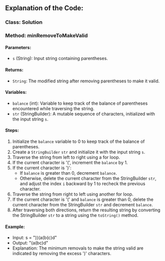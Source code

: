 ## Explanation of the Code:

### Class: Solution

### Method: minRemoveToMakeValid

#### Parameters:
- `s` (String): Input string containing parentheses.

#### Returns:
- `String`: The modified string after removing parentheses to make it valid.

#### Variables:
- `balance` (int): Variable to keep track of the balance of parentheses encountered while traversing the string.
- `str` (StringBuilder): A mutable sequence of characters, initialized with the input string `s`.

#### Steps:
1. Initialize the `balance` variable to 0 to keep track of the balance of parentheses.
2. Create a `StringBuilder` `str` and initialize it with the input string `s`.
3. Traverse the string from left to right using a for loop.
4. If the current character is '(', increment the `balance` by 1.
5. If the current character is ')':
   - If `balance` is greater than 0, decrement `balance`.
   - Otherwise, delete the current character from the StringBuilder `str`, and adjust the index `i` backward by 1 to recheck the previous character.
6. Traverse the string from right to left using another for loop.
7. If the current character is '(' and `balance` is greater than 0, delete the current character from the StringBuilder `str` and decrement `balance`.
8. After traversing both directions, return the resulting string by converting the StringBuilder `str` to a string using the `toString()` method.

#### Example:
- Input: s = "))(a(b(c)d"
- Output: "(a(bc)d"
- Explanation: The minimum removals to make the string valid are indicated by removing the excess ')' characters.
